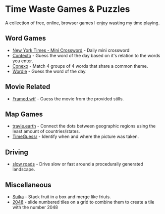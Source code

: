 # Time Waste Games & Puzzles   

A collection of free, online, browser games I enjoy wasting my time playing.

## Word Games
* [New York Times - Mini Crossword](https://www.nytimes.com/crosswords/game/mini) - Daily mini crossword
* [Contexto](https://contexto.me/) - Guess the word of the day based on it's relation to the words you enter.
* [Conexo](https://contexto.me/) - Match 4 groups of 4 words that share a common theme.
* [Wordle](https://www.nytimes.com/games/wordle/index.html) - Guess the word of the day.

## Movie Related
* [Framed.wtf](https://framed.wtf/) - Guess the movie from the provided stills.

## Map Games
* [travle.earth](https://travle.earth/) - Connect the dots between geographic regions using the least amount of countries/states.
* [TimeGuessr](https://timeguessr.com/) - Identify when and where the picture was taken.

## Driving
* [slow roads](https://timeguessr.com/) - Drive slow or fast around a procedurally generated landscape.

## Miscellaneous
* [Suika](https://suikagame.com/) - Stack fruit in a box and merge like friuts.
* [2048](https://play2048.co/) -  slide numbered tiles on a grid to combine them to create a tile with the number 2048
